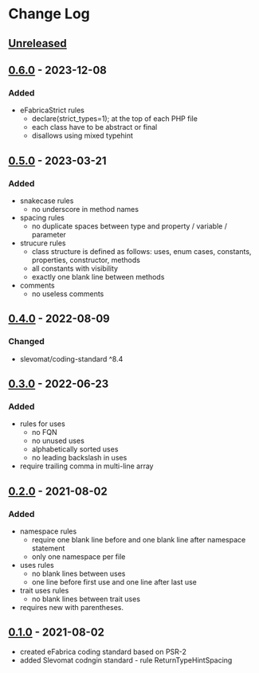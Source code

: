 # Change Log

## [Unreleased][unreleased]

## [0.6.0] - 2023-12-08
### Added
- eFabricaStrict rules
  - declare(strict_types=1); at the top of each PHP file
  - each class have to be abstract or final
  - disallows using mixed typehint

## [0.5.0] - 2023-03-21
### Added
- snakecase rules
  - no underscore in method names
- spacing rules
  - no duplicate spaces between type and property / variable / parameter
- strucure rules
  - class structure is defined as follows: uses, enum cases, constants, properties, constructor, methods 
  - all constants with visibility
  - exactly one blank line between methods
- comments
  - no useless comments

## [0.4.0] - 2022-08-09
### Changed
- slevomat/coding-standard ^8.4

## [0.3.0] - 2022-06-23
### Added
- rules for uses
  - no FQN
  - no unused uses
  - alphabetically sorted uses
  - no leading backslash in uses
- require trailing comma in multi-line array

## [0.2.0] - 2021-08-02
### Added
- namespace rules
  - require one blank line before and one blank line after namespace statement
  - only one namespace per file
- uses rules
  - no blank lines between uses
  - one line before first use and one line after last use
- trait uses rules
  - no blank lines between trait uses
- requires new with parentheses.

## [0.1.0] - 2021-08-02
- created eFabrica coding standard based on PSR-2
- added Slevomat codngin standard - rule ReturnTypeHintSpacing 

[unreleased]: https://github.com/efabrica-team/coding-standard/compare/0.6.0...HEAD
[0.6.0]: https://github.com/efabrica-team/coding-standard/compare/0.5.0...0.6.0
[0.5.0]: https://github.com/efabrica-team/coding-standard/compare/0.4.0...0.5.0
[0.4.0]: https://github.com/efabrica-team/coding-standard/compare/0.3.0...0.4.0
[0.3.0]: https://github.com/efabrica-team/coding-standard/compare/0.2.0...0.3.0
[0.2.0]: https://github.com/efabrica-team/coding-standard/compare/0.1.0...0.2.0
[0.1.0]: https://github.com/efabrica-team/coding-standard/compare/2c01d023e7e5b89b2f0da19734a57516eae3a7ff...0.1.0
